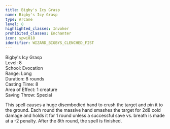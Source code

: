 ```yaml
---
title: Bigby's Icy Grasp
name: Bigby's Icy Grasp
type: Arcane
level: 8
highlighted_classes: Invoker
prohibited_classes: Enchanter
icon: spwi818
identifier: WIZARD_BIGBYS_CLENCHED_FIST
---
```

Bigby's Icy Grasp  
Level: 8  
School: Evocation  
Range: Long  
Duration: 8 rounds  
Casting Time: 8  
Area of Effect: 1 creature  
Saving Throw: Special  
  
This spell causes a huge disembodied hand to crush the target and pin it to the ground. Each round the massive hand smashes the target for 2d8 cold damage and holds it for 1 round unless a successful save vs. breath is made at a -2 penalty. After the 8th round, the spell is finished.  

